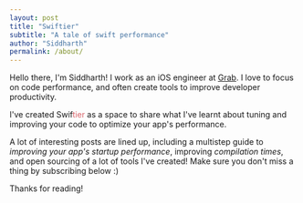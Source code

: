 ```yaml
---
layout: post
title: "Swiftier"
subtitle: "A tale of swift performance"
author: "Siddharth"
permalink: /about/
---
```


Hello there, I'm Siddharth! I work as an iOS engineer at [Grab](https://www.grab.com/sg/). I love to focus on code performance, and often create tools to improve developer productivity. 

I've created Swif<span style='color: rgba(212,73,80,.85)'>tier</span> as a space to share what I've learnt about tuning and improving your code to optimize your app's performance. 

A lot of interesting posts are lined up, including a multistep guide to *improving your app's startup performance*, improving *compilation times*, and open sourcing of a lot of tools I've created! Make sure you don't miss a thing by subscribing below :)

Thanks for reading!
